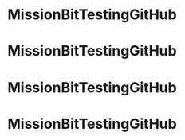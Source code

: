 # MissionBitTestingGitHub
# MissionBitTestingGitHub
# MissionBitTestingGitHub
# MissionBitTestingGitHub
